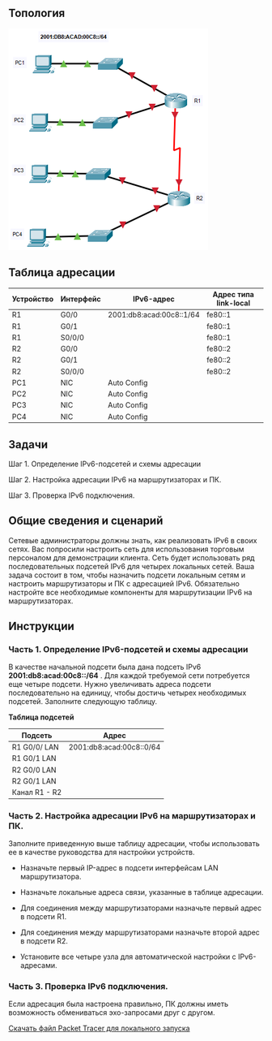 ## Топология

![](./assets/topology.png)

## Таблица адресации

| Устройство | Интерфейс | IPv6-адрес               | Адрес типа link-local |
|------------|-----------|--------------------------|-----------------------|
| R1         | G0/0      | 2001:db8:acad:00c8::1/64 | fe80::1               |
| R1         | G0/1      |                          | fe80::1               |
| R1         | S0/0/0    |                          | fe80::1               |
| R2         | G0/0      |                          | fe80::2               |
| R2         | G0/1      |                          | fe80::2               |
| R2         | S0/0/0    |                          | fe80::2               |
| PC1        | NIC       | Auto Config              |                       |
| PC2        | NIC       | Auto Config              |                       |
| PC3        | NIC       | Auto Config              |                       |
| PC4        | NIC       | Auto Config              |                       |

## Задачи

Шаг 1. Определение IPv6-подсетей и схемы адресации

Шаг 2. Настройка адресации IPv6 на маршрутизаторах и ПК.

Шаг 3. Проверка IPv6 подключения.

## Общие сведения и сценарий

Сетевые администраторы должны знать, как реализовать IPv6 в своих сетях. Вас попросили настроить сеть для использования торговым персоналом для демонстрации клиента. Сеть будет использовать ряд последовательных подсетей IPv6 для четырех локальных сетей. Ваша задача состоит в том, чтобы назначить подсети локальным сетям и настроить маршрутизаторы и ПК с адресацией IPv6. Обязательно настройте все необходимые компоненты для маршрутизации IPv6 на маршрутизаторах.

## Инструкции

### Часть 1. Определение IPv6-подсетей и схемы адресации

В качестве начальной подсети была дана подсеть IPv6 **2001:db8:acad:00c8::/64** . Для каждой требуемой сети потребуется еще четыре подсети. Нужно увеличивать адреса подсети последовательно на единицу, чтобы достичь четырех необходимых подсетей. Заполните следующую таблицу.

**Таблица подсетей**

| Подсеть       | Адрес                    |
|---------------|--------------------------|
| R1 G0/0/ LAN  | 2001:db8:acad:00c8::0/64 |
| R1 G0/1 LAN   |                          |
| R2 G0/0 LAN   |                          |
| R2 G0/1 LAN   |                          |
| Канал R1 - R2 |                          |

### Часть 2. Настройка адресации IPv6 на маршрутизаторах и ПК.

Заполните приведенную выше таблицу адресации, чтобы использовать ее в качестве руководства для настройки устройств.

-   Назначьте первый IP-адрес в подсети интерфейсам LAN маршрутизатора.

-   Назначьте локальные адреса связи, указанные в таблице адресации.

-   Для соединения между маршрутизаторами назначьте первый адрес в подсети R1.

-   Для соединения между маршрутизаторами назначьте второй адрес в подсети R2.

-   Установите все четыре узла для автоматической настройки с IPv6-адресами.

### Часть 3. Проверка IPv6 подключения.

Если адресация была настроена правильно, ПК должны иметь возможность обмениваться эхо-запросами друг с другом.

[Скачать файл Packet Tracer для локального запуска](./assets/12.9.1-lab.pka)
